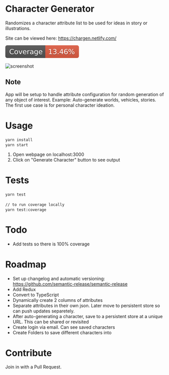 
# Character Generator

Randomizes a character attribute list to be used for ideas in story or illustrations.

Site can be viewed here: https://chargen.netlify.com/

![coverage badge](./coverage/badge.svg)

![screenshot](https://content.screencast.com/users/Ryan.Regalado/folders/Default/media/559aff0a-f66e-47b1-92c1-558eb01fe46c/IMG_1283.PNG)

## Note
App will be setup to handle attribute configuration for random generation of any object of interest. Example: Auto-generate worlds, vehicles, stories. The first use case is for personal character ideation.

# Usage

```
yarn install
yarn start
```

1. Open webpage on localhost:3000
2. Click on "Generate Character" button to see output

# Tests

```
yarn test

// to run coverage locally
yarn test:coverage
```

# Todo

* Add tests so there is 100% coverage

# Roadmap

* Set up changelog and automatic versioning: https://github.com/semantic-release/semantic-release
* Add Redux
* Convert to TypeScript
* Dynamically create 2 columns of attributes
* Separate attributes in their own json. Later move to persistent store so can push updates separetely.
* After auto-generating a character, save to a persistent store at a unique URL. This can be shared or revisited
* Create login via email. Can see saved characters
* Create Folders to save different characters into

# Contribute

Join in with a Pull Request.

